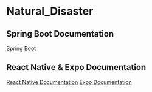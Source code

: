 # Natural_Disaster

## Spring Boot Documentation
<a href="https://docs.spring.io/spring-framework/reference/web/webmvc-cors.html">Spring Boot</a>

## React Native & Expo Documentation
<a href="https://reactnative.dev/">React Native Documentation</a>
<a href="https://docs.expo.dev/">Expo Documentation</a>
